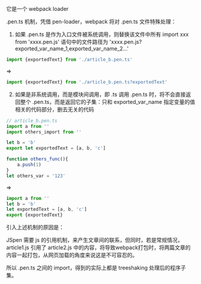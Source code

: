 它是一个 webpack loader

.pen.ts 机制，凭借 pen-loader，webpack 将对 .pen.ts 文件特殊处理：

1. 如果 .pen.ts 是作为入口文件被系统调用，则替换该文件中所有 import xxx from 'xxxx.pen.js' 语句中的文件路径为 'xxxx.pen.js?exported_var_name_1,exported_var_name_2...'

```javascript
import {exportedText} from './article_b.pen.ts'
```

=> 

```javascript
import {exportedText} from './article_b.pen.ts?exportedText'
```

2. 如果是非系统调用，而是模块间调用，即 .ts 调用 .pen.ts 时，将不会直接返回整个 .pen.ts，而是返回它的子集：只和 exported_var_name 指定变量的值相关的代码部分，删去无关的代码

```javascript
// article_b.pen.ts
import a from ''
import others_import from ''

let b = 'b'
export let exportedText = [a, b, 'c']

function others_func(){
    a.push(1)
}
let others_var = '123'
```

=> 

```javascript
import a from ''
let b = 'b'
let exportedText = [a, b, 'c']
export {exportedText}
```


引入上述机制的原因是： 

JSpen 需要 js 的引用机制，来产生文章间的联系，但同时，若是常规情况，article1.js 引用了 article2.js 中的内容，将导致webpack打包时，将两篇文章的内容一起打包，从网页加载的角度来说这是不可容忍的。

所以 .pen.ts 之间的 import，得到的实际上都是 treeshaking 处理后的程序子集。